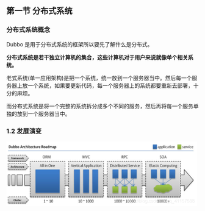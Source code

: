 ## 第一节 分布式系统


### 分布式系统概念

Dubbo 是用于分布式系统的框架所以要先了解什么是分布式。

**分布式系统是若干独立计算机的集合，这些计算机对于用户来说就像单个相关系统。**

老式系统(单一应用架构)是把一个系统，统一放到一个服务器当中。然后每一个服务器上放一个系统，如果要更新代码，每一个服务器上的系统都要重新去部署，十分的麻烦。

而分布式系统是将一个完整的系统拆分成多个不同的服务，然后再将每一个服务单独的放到一个服务器当中。


### 1.2 发展演变

<img src="./img9/01-dubbo-architecture.png" width=500>




